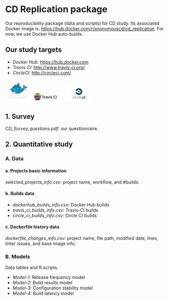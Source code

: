# CD Replication package
Our reproducibility package (data and scripts) for CD study.
Its associated Docker image is: https://hub.docker.com/r/anonymouscd/cd_replication. For now, we use Docker Hub auto-builds.

## Our study targets
  * *Docker Hub:* https://hub.docker.com 
  * *Travis CI:* http://www.travis-ci.org/
  * *CircleCI:* http://circleci.com/
  
  <img src="/Figures/dockerhub.png" alt="Drawing1" width="80"/><img src="/Figures/travisci.jpg" alt="Drawing2" width="100"/> <img src="/Figures/circleci.png" alt="Drawing3" width="100"/>

## 1. Survey
  *CD_Survey_questions.pdf:* our questionnaire.
  
## 2. Quantitative study
### A. Data
  #### a. Projects basic information
  *selected_projects_info.csv:* project name, workflow, and #builds. 
  
  #### b. Builds data
  * *dockerhub_builds_info.csv:* Docker Hub builds
  * *travis_ci_builds_info.csv:* Travis-CI builds
  * *circle_ci_builds_info.csv:* Circle CI builds
  
  #### c. Dockerfile history data
  *dockerfile_changes_info.csv:* project name, file path, modified date, lines, linter issues, and base image info.
  
### B. Models
  Data tables and R scripts.
  
  * *Model-1:* Release frequency model
  * *Model-2:* Build results model
  * *Model-3:* Configuration stability model
  * *Model-4:* Build latency model
